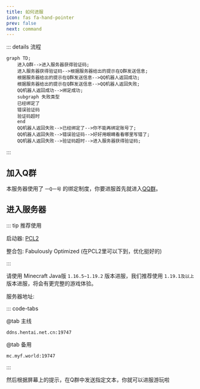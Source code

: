 ```yaml
---
title: 如何进服
icon: fas fa-hand-pointer
prev: false
next: command
---
```


::: details 流程
```mermaid
graph TD;
    进入Q群-->进入服务器获得验证码;
    进入服务器获得验证码-->根据服务器给出的提示在Q群发送信息;
    根据服务器给出的提示在Q群发送信息-->QQ机器人返回成功;
    根据服务器给出的提示在Q群发送信息-->QQ机器人返回失败;
    QQ机器人返回成功-->绑定成功;
    subgraph 失败类型
    已经绑定了
    错误验证码
    验证码超时
    end
    QQ机器人返回失败-->已经绑定了-->你不能再绑定账号了;
    QQ机器人返回失败-->错误验证码-->好好用眼睛看看哪里写错了;
    QQ机器人返回失败-->验证码超时-->进入服务器获得验证码;
```
:::

## 加入Q群

本服务器使用了 `一Q一号` 的绑定制度，你要进服首先就进入[QQ群](https://jq.qq.com/?_wv=1027&k=HSSe2Rxe)。

## 进入服务器

::: tip 推荐使用

启动器: [PCL2](https://afdian.net/p/0164034c016c11ebafcb52540025c377)

整合包: Fabulously Optimized (在PCL2里可以下到，优化挺好的)

:::

请使用 Minecraft Java版 `1.16.5~1.19.2` 版本进服，我们推荐使用 `1.19.1及以上` 版本进服，将会有更完整的游戏体验。

服务器地址:

::: code-tabs

@tab 主线

```IP
ddns.hentai.net.cn:19747
```

@tab 备用

```IP
mc.myf.world:19747
```

:::

然后根据屏幕上的提示，在Q群中发送指定文本，你就可以进服游玩啦
